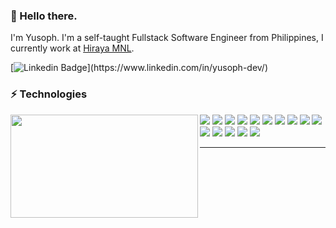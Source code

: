 ### 👋 Hello there.
I'm Yusoph. I'm a self-taught Fullstack Software Engineer from Philippines, I currently work at [Hiraya MNL](https://hirayamnl.com).

[![Linkedin Badge]([https://img.shields.io/badge/-yusoph-dev-0077B5?style=flat-square&logo=Linkedin&logoColor=white&link=https://www.linkedin.com/in/yusoph-dev/](https://img.shields.io/badge/yusoph--dev-https%3A%2F%2Fwww.linkedin.com%2Fin%2Fyusoph--dev-white))](https://www.linkedin.com/in/yusoph-dev/)

### ⚡ Technologies
<p>
  <img align="left" width="300" height="165" src="https://github-readme-stats.vercel.app/api/top-langs/?username=yusoph-dev&layout=compact&card_width=250"/>
  <p>
    <img src="https://img.shields.io/badge/-PHP-777BB4?style=flat-square&logo=php&logoColor=FFFFFF"> 
    <img src="https://img.shields.io/badge/-Laravel-FF2D20?style=flat-square&logo=laravel&logoColor=FFFFFF">
    <img src="https://img.shields.io/badge/-JavaScript-F7DF1E?style=flat-square&logo=javascript&logoColor=FFFFFF">
    <img src="https://img.shields.io/badge/-VueJS-4FC08D?style=flat-square&logo=vue.js&logoColor=FFFFFF">
    <img src="https://img.shields.io/badge/-NodeJS-339933?style=flat-square&logo=Node.js&logoColor=FFFFFF">
    <img src="https://img.shields.io/badge/-Python-3776AB?style=flat-square&logo=python&logoColor=FFFFFF">
    <img src="https://img.shields.io/badge/-HTML5-E34F26?style=flat-square&logo=html5&logoColor=FFFFFF">
    <img src="https://img.shields.io/badge/-CSS3-1572B6?style=flat-square&logo=css3&logoColor=FFFFFF">
    <img src="https://img.shields.io/badge/-MySQL-4479A1?style=flat-square&logo=mysql&logoColor=FFFFFF">
    <img src="https://img.shields.io/badge/-MongoDB-47A248?style=flat-square&logo=mongodb&logoColor=FFFFFF">
    <img src="https://img.shields.io/badge/-Docker-2496ED?style=flat-square&logo=docker&logoColor=FFFFFF">
    <img src="https://img.shields.io/badge/-Google Cloud-4285F4?style=flat-square&logo=google-cloud&logoColor=FFFFFF">
    <img src="https://img.shields.io/badge/-GitHub Actions-2088FF?style=flat-square&logo=github-actions&logoColor=FFFFFF">
    <img src="https://img.shields.io/badge/-Linux-FCC624?style=flat-square&logo=linux&logoColor=000000">
    <img src="https://img.shields.io/badge/-Git-F05032?style=flat-square&logo=git&logoColor=FFFFFF">
  </p>
</p>

---

<!-- ![GitHub stats](https://github-readme-stats.vercel.app/api?username=yusoph-dev&show_icons=true&title_color=black&icon_color=black&text_color=black&bg_color=fffff) ![Top languages](https://github-readme-stats.vercel.app/api/top-langs/?username=yusoph-dev&layout=compact) -->

<!--
**yusoph-dev/yusoph-dev** is a ✨ _special_ ✨ repository because its `README.md` (this file) appears on your GitHub profile.

Here are some ideas to get you started:

- 🔭 I’m currently working on ...
- 🌱 I’m currently learning ...
- 👯 I’m looking to collaborate on ...
- 🤔 I’m looking for help with ...
- 💬 Ask me about ...
- 📫 How to reach me: ...
- 😄 Pronouns: ...
- ⚡ Fun fact: ...
-->
